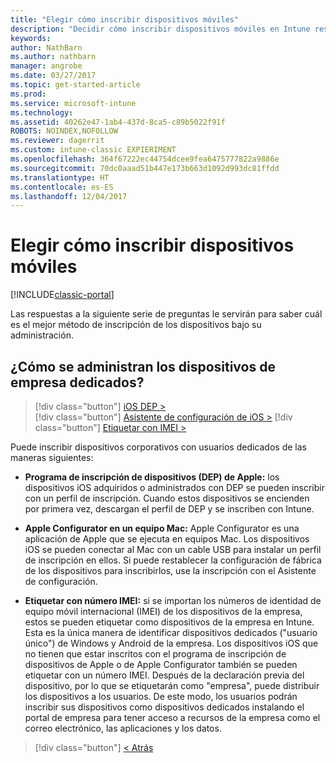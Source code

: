 ```yaml
---
title: "Elegir cómo inscribir dispositivos móviles"
description: "Decidir cómo inscribir dispositivos móviles en Intune respondiendo a unas preguntas sencillas"
keywords: 
author: NathBarn
ms.author: nathbarn
manager: angrobe
ms.date: 03/27/2017
ms.topic: get-started-article
ms.prod: 
ms.service: microsoft-intune
ms.technology: 
ms.assetid: 40262e47-1ab4-437d-8ca5-c89b5022f91f
ROBOTS: NOINDEX,NOFOLLOW
ms.reviewer: dagerrit
ms.custom: intune-classic EXPIERIMENT
ms.openlocfilehash: 364f67222ec44754dcee9fea6475777822a9886e
ms.sourcegitcommit: 70dc0aaad51b447e173b663d1092d993dc81ffdd
ms.translationtype: HT
ms.contentlocale: es-ES
ms.lasthandoff: 12/04/2017
---
```

# <a name="choose-how-to-enroll-mobile-devices"></a>Elegir cómo inscribir dispositivos móviles

[!INCLUDE[classic-portal](../includes/classic-portal.md)]

Las respuestas a la siguiente serie de preguntas le servirán para saber cuál es el mejor método de inscripción de los dispositivos bajo su administración.

## <a name="how-will-you-manage-dedicated-corporate-owned-devices"></a>**¿Cómo se administran los dispositivos de empresa dedicados?**

  > [!div class="button"]
[iOS DEP >](/intune-classic/deploy-use/ios-device-enrollment-program-in-microsoft-intune)  
> [!div class="button"]
[Asistente de configuración de iOS >](/intune-classic/deploy-use/ios-setup-assistant-enrollment-in-microsoft-intune)
> [!div class="button"]
[Etiquetar con IMEI >](/intune-classic/deploy-use/specify-corporate-owned-devices-with-international-mobile-equipment-identity-imei-numbers)

  Puede inscribir dispositivos corporativos con usuarios dedicados de las maneras siguientes:

  - **Programa de inscripción de dispositivos (DEP) de Apple:** los dispositivos iOS adquiridos o administrados con DEP se pueden inscribir con un perfil de inscripción. Cuando estos dispositivos se encienden por primera vez, descargan el perfil de DEP y se inscriben con Intune.

  - **Apple Configurator en un equipo Mac:** Apple Configurator es una aplicación de Apple que se ejecuta en equipos Mac. Los dispositivos iOS se pueden conectar al Mac con un cable USB para instalar un perfil de inscripción en ellos. Si puede restablecer la configuración de fábrica de los dispositivos para inscribirlos, use la inscripción con el Asistente de configuración.

  - **Etiquetar con número IMEI:** si se importan los números de identidad de equipo móvil internacional (IMEI) de los dispositivos de la empresa, estos se pueden etiquetar como dispositivos de la empresa en Intune. Esta es la única manera de identificar dispositivos dedicados ("usuario único") de Windows y Android de la empresa. Los dispositivos iOS que no tienen que estar inscritos con el programa de inscripción de dispositivos de Apple o de Apple Configurator también se pueden etiquetar con un número IMEI. Después de la declaración previa del dispositivo, por lo que se etiquetarán como "empresa", puede distribuir los dispositivos a los usuarios. De este modo, los usuarios podrán inscribir sus dispositivos como dispositivos dedicados instalando el portal de empresa para tener acceso a recursos de la empresa como el correo electrónico, las aplicaciones y los datos.

> [!div class="button"]
[< Atrás](choose-how-to-enroll-devices3.md)
